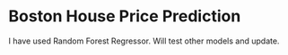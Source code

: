 # Boston House Price Prediction
I have used Random Forest Regressor. 
Will test other models and update.   
